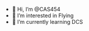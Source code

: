- 👋 Hi, I’m @CAS454
- 👀 I’m interested in Flying
- 🌱 I’m currently learning DCS
<!---
CAS454/CAS454 is a ✨ special ✨ repository because its `README.md` (this file) appears on your GitHub profile.
You can click the Preview link to take a look at your changes.
--->
